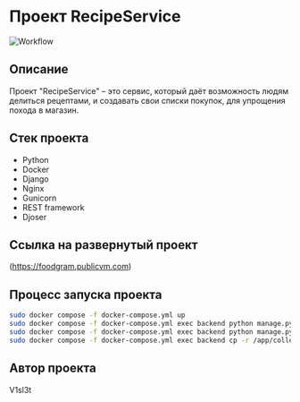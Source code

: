 # Проект RecipeService

![Workflow](https://github.com/V1sl3t/foodgram/actions/workflows/main.yml/badge.svg)


## Описание
Проект "RecipeService" – это сервис, который даёт возможность людям делиться рецептами, и создавать свои списки покупок, для упрощения похода в магазин.


## Стек проекта
- Python 
- Docker 
- Django 
- Nginx 
- Gunicorn
- REST framework
- Djoser

## Ссылка на развернутый проект
(https://foodgram.publicvm.com)

## Процесс запуска проекта 

```sh
sudo docker compose -f docker-compose.yml up
sudo docker compose -f docker-compose.yml exec backend python manage.py migrate
sudo docker compose -f docker-compose.yml exec backend python manage.py collectstatic
sudo docker compose -f docker-compose.yml exec backend cp -r /app/collected_static/. /backend_static/static/
```

## Автор проекта 
 
V1sl3t
